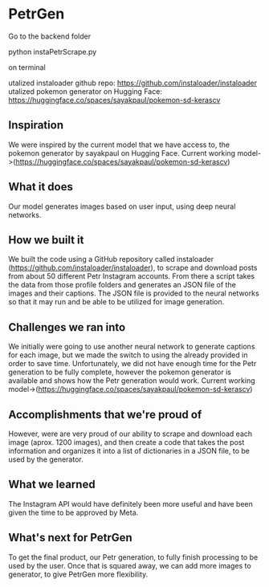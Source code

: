 # PetrGen

Go to the backend folder

python instaPetrScrape.py

on terminal 

utalized instaloader github repo: https://github.com/instaloader/instaloader
utalized pokemon generator on Hugging Face: https://huggingface.co/spaces/sayakpaul/pokemon-sd-kerascv

## Inspiration
We were inspired by the current model that we have access to, the pokemon generator by sayakpaul on Hugging Face. 
Current working model->(https://huggingface.co/spaces/sayakpaul/pokemon-sd-kerascv)
## What it does
Our model generates images based on user input, using deep neural networks.
## How we built it
We built the code using a GitHub repository called instaloader (https://github.com/instaloader/instaloader), to scrape and download posts from about 50 different Petr Instagram accounts. From there a script takes the data from those profile folders and generates an JSON file of the images and their captions. The JSON file is provided to the neural networks so that it may run and be able to be utilized for image generation.
## Challenges we ran into
We initially were going to use another neural network to generate captions for each image, but we made the switch to using the already provided in order to save time. Unfortunately, we did not have enough time for the Petr generation to be fully complete, however the pokemon generator is available and shows how the Petr generation would work. Current working model->(https://huggingface.co/spaces/sayakpaul/pokemon-sd-kerascv)
## Accomplishments that we're proud of
However, were are very proud of our ability to scrape and download each image (aprox. 1200 images), and then create a code that takes the post information and organizes it into a list of dictionaries in a JSON file, to be used by the generator.
## What we learned
The Instagram API would have definitely been more useful and have been given the time to be approved by Meta.
## What's next for PetrGen
To get the final product, our Petr generation, to fully finish processing to be used by the user. Once that is squared away, we can add more images to generator, to give PetrGen more flexibility. 
